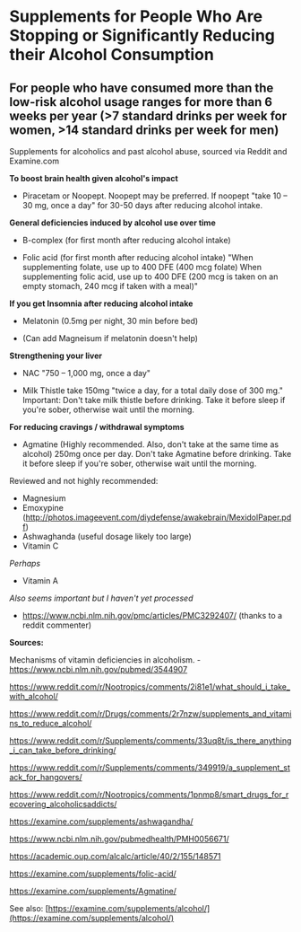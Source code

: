 # Supplements for People Who Are Stopping or Significantly Reducing their Alcohol Consumption

## For people who have consumed more than the low-risk alcohol usage ranges for more than 6 weeks per year (>7 standard drinks per week for women, >14 standard drinks per week for men)

Supplements for alcoholics and past alcohol abuse, sourced via Reddit and Examine.com

**To boost brain health given alcohol's impact**

- Piracetam or Noopept. Noopept may be preferred. If noopept "take 10 – 30 mg, once a day" for 30-50 days after reducing alcohol intake.

**General deficiencies induced by alcohol use over time**

- B-complex (for first month after reducing alcohol intake)

- Folic acid (for first month after reducing alcohol intake) "When supplementing folate, use up to 400 DFE (400 mcg folate)
When supplementing folic acid, use up to 400 DFE (200 mcg is taken on an empty stomach, 240 mcg if taken with a meal)"

**If you get Insomnia after reducing alcohol intake**

- Melatonin (0.5mg per night, 30 min before bed)

- (Can add Magneisum if melatonin doesn't help)

**Strengthening your liver**

- NAC "750 – 1,000 mg, once a day"

- Milk Thistle take 150mg "twice a day, for a total daily dose of 300 mg." Important: Don't take milk thistle before drinking. Take it before sleep if you're sober, otherwise wait until the morning. 

**For reducing cravings / withdrawal symptoms**

- Agmatine (Highly recommended. Also, don't take at the same time as alcohol) 250mg once per day. Don't take Agmatine before drinking. Take it before sleep if you're sober, otherwise wait until the morning.

Reviewed and not highly recommended:

- Magnesium
- Emoxypine (http://photos.imageevent.com/diydefense/awakebrain/MexidolPaper.pdf)
- Ashwaghanda (useful dosage likely too large)
- Vitamin C
 
*Perhaps*

- Vitamin A

*Also seems important but I haven't yet processed*

- https://www.ncbi.nlm.nih.gov/pmc/articles/PMC3292407/ (thanks to a reddit commenter)

**Sources:**

Mechanisms of vitamin deficiencies in alcoholism. - https://www.ncbi.nlm.nih.gov/pubmed/3544907

https://www.reddit.com/r/Nootropics/comments/2i81e1/what_should_i_take_with_alcohol/

https://www.reddit.com/r/Drugs/comments/2r7nzw/supplements_and_vitamins_to_reduce_alcohol/

https://www.reddit.com/r/Supplements/comments/33uq8t/is_there_anything_i_can_take_before_drinking/

https://www.reddit.com/r/Supplements/comments/349919/a_supplement_stack_for_hangovers/

https://www.reddit.com/r/Nootropics/comments/1pnmp8/smart_drugs_for_recovering_alcoholicsaddicts/

https://examine.com/supplements/ashwagandha/

https://www.ncbi.nlm.nih.gov/pubmedhealth/PMH0056671/

https://academic.oup.com/alcalc/article/40/2/155/148571

https://examine.com/supplements/folic-acid/

https://examine.com/supplements/Agmatine/

See also: [https://examine.com/supplements/alcohol/](https://examine.com/supplements/alcohol/)
